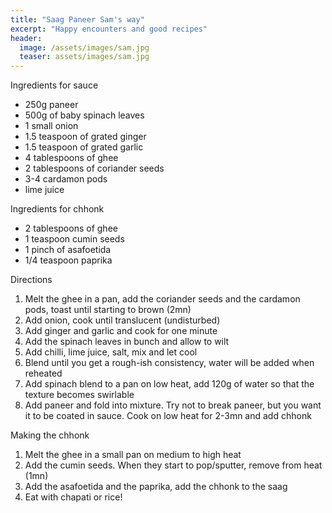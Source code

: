 ```yaml
---
title: "Saag Paneer Sam's way"
excerpt: "Happy encounters and good recipes"
header:
  image: /assets/images/sam.jpg
  teaser: assets/images/sam.jpg
---
```


Ingredients for sauce
 
* 250g paneer
* 500g of baby spinach leaves
* 1 small onion
* 1.5 teaspoon of grated ginger
* 1.5 teaspoon of grated garlic
* 4 tablespoons of ghee
* 2 tablespoons of coriander seeds
* 3-4 cardamon pods
* lime juice
   
Ingredients for chhonk

* 2 tablespoons of ghee
* 1 teaspoon cumin seeds
* 1 pinch of asafoetida
* 1/4 teaspoon paprika

Directions

1. Melt the ghee in a pan, add the coriander seeds and the cardamon pods, toast until starting to brown (2mn)
2. Add onion, cook until translucent (undisturbed)
3. Add ginger and garlic and cook for one minute
4. Add the spinach leaves in bunch and allow to wilt
5. Add chilli, lime juice, salt, mix and let cool
6. Blend until you get a rough-ish consistency, water will be added when reheated 
7. Add spinach blend to a pan on low heat, add 120g of water so that the texture becomes swirlable
8. Add paneer and fold into mixture. Try not to break paneer, but you want it to be coated in sauce. Cook on low heat for 2-3mn and add chhonk 
    
Making the chhonk

1. Melt the ghee in a small pan on medium to high heat 
2. Add the cumin seeds. When they start to pop/sputter, remove from heat (1mn)
3. Add the asafoetida and the paprika, add the chhonk to the saag
4. Eat with chapati or rice!
    
